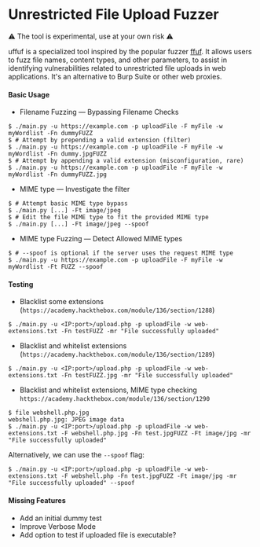 # Unrestricted File Upload Fuzzer

⚠️ The tool is experimental, use at your own risk ⚠️

uffuf is a specialized tool inspired by the popular fuzzer [ffuf](https://github.com/ffuf/ffuf). It allows users to fuzz file names, content types, and other parameters, to assist in identifying vulnerabilities related to unrestricted file uploads in web applications. It's an alternative to Burp Suite or other web proxies.

#### Basic Usage

* Filename Fuzzing — Bypassing Filename Checks

```shell!
$ ./main.py -u https://example.com -p uploadFile -F myFile -w myWordlist -Fn dummyFUZZ
$ # Attempt by prepending a valid extension (filter)
$ ./main.py -u https://example.com -p uploadFile -F myFile -w myWordlist -Fn dummy.jpgFUZZ
$ # Attempt by appending a valid extension (misconfiguration, rare)
$ ./main.py -u https://example.com -p uploadFile -F myFile -w myWordlist -Fn dummyFUZZ.jpg
```

* MIME type — Investigate the filter

```shell!
$ # Attempt basic MIME type bypass
$ ./main.py [...] -Ft image/jpeg
$ # Edit the file MIME type to fit the provided MIME type 
$ ./main.py [...] -Ft image/jpeg --spoof
```

* MIME type Fuzzing — Detect Allowed MIME types

```shell!
$ # --spoof is optional if the server uses the request MIME type 
$ ./main.py -u https://example.com -p uploadFile -F myFile -w myWordlist -Ft FUZZ --spoof
```

#### Testing

* Blacklist some extensions (`https://academy.hackthebox.com/module/136/section/1288`)

```shell!
$ ./main.py -u <IP:port>/upload.php -p uploadFile -w web-extensions.txt -Fn testFUZZ -mr "File successfully uploaded"
```

* Blacklist and whitelist extensions (`https://academy.hackthebox.com/module/136/section/1289`)

```shell!
$ ./main.py -u <IP:port>/upload.php -p uploadFile -w web-extensions.txt -Fn testFUZZ.jpg -mr "File successfully uploaded"
```

* Blacklist and whitelist extensions, MIME type checking `https://academy.hackthebox.com/module/136/section/1290`

```shell!
$ file webshell.php.jpg
webshell.php.jpg: JPEG image data
$ ./main.py -u <IP:port>/upload.php -p uploadFile -w web-extensions.txt -F webshell.php.jpg -Fn test.jpgFUZZ -Ft image/jpg -mr "File successfully uploaded"
```

Alternatively, we can use the `--spoof` flag:

```shell!
$ ./main.py -u <IP:port>/upload.php -p uploadFile -w web-extensions.txt -F webshell.php -Fn test.jpgFUZZ -Ft image/jpg -mr "File successfully uploaded" --spoof
```

#### Missing Features

* Add an initial dummy test
* Improve Verbose Mode
* Add option to test if uploaded file is executable?